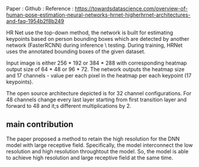 Paper : 
Github : 
Reference : https://towardsdatascience.com/overview-of-human-pose-estimation-neural-networks-hrnet-higherhrnet-architectures-and-faq-1954b2f8b249


HR Net use the top-down method, the network is built for estimating keypoints based on person bounding boxes which are detected by another network (FasterRCNN) during inference \ testing.
During training, HRNet uses the annotated bounding boxes of the given dataset.


Input image is either 256 * 192 or 384 * 288 with corresponding heatmap output size of 64 * 48 or 96 * 72.
The network outputs the heatmap size and 17 channels - value per each pixel in the heatmap per each keypoint (17 keypoints).

The open source architecture depicted is for 32 channel configurations. For 48 channels change every last layer starting from first transition layer and forward to 48 and it;s different multiplications by 2.


## main contribution
The paper proposed a method to retain the high resolution for the DNN model with large receptive field.
Specifically, the model interconnect the low resolution and high resolution throughtout the model. So, the model is able to achieve high resolution and large receptive field at the same time.

